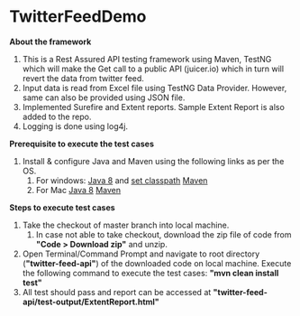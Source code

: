 # TwitterFeedDemo

**About the framework**
1. This is a Rest Assured API testing framework using Maven, TestNG which will make the Get call to a public API (juicer.io) which in turn will revert the data from twitter feed.
2. Input data is read from Excel file using TestNG Data Provider. However, same can also be provided using JSON file.
3. Implemented Surefire and Extent reports. Sample Extent Report is also added to the repo. 
4. Logging is done using log4j.

**Prerequisite to execute the test cases**
1. Install & configure Java and Maven using the following links as per the OS.
   1. For windows:
      [Java 8](https://www.oracle.com/in/java/technologies/javase/javase-jdk8-downloads.html) and [set classpath](https://mkyong.com/java/how-to-set-java_home-on-windows-10/)
      [Maven](https://mkyong.com/maven/how-to-install-maven-in-windows/)
    2. For Mac
      [Java 8](https://mkyong.com/java/how-to-install-java-on-mac-osx/)
      [Maven](https://mkyong.com/maven/install-maven-on-mac-osx/)

**Steps to execute test cases**
1. Take the checkout of master branch into local machine.
   1. In case not able to take checkout, download the zip file of code from **"Code > Download zip"** and unzip.
2. Open Terminal/Command Prompt and navigate to root directory (**"twitter-feed-api"**) of the downloaded code on local machine. Execute the following command to execute the test cases: **"mvn clean install test"**
3. All test should pass and report can be accessed at **"twitter-feed-api/test-output/ExtentReport.html"**
